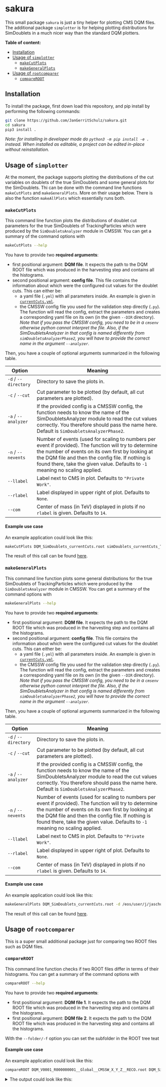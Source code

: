 # sakura

This small package `sakura` is just a tiny helper for plotting CMS DQM files. The additional package `simplotter` is for helping plotting distributions for SimDoublets in a much nicer way than the standard DQM plotters.

**Table of content:**

- [Installation](#installation)
- [Usage of `simplotter`](#usage-of--simplotter)
    - [`makeCutPlots`](#makecutplots)
    - [`makeGeneralPlots`](#makegeneralplots)
- [Usage of `rootcomparer`](#usage-of--rootcomparer)
    - [`compareROOT`](#compareroot)

## Installation
To install the package, first down load this repository, and pip install by performing the following commands:
```bash
git clone https://github.com/JanGerritSchulz/sakura.git
cd sakura
pip3 install .
```

*Note: for installing in developer mode do `python3 -m pip install -e .` instead. When installed as editable, a project can be edited in-place without reinstallation.*

## Usage of  `simplotter`
At the moment, the package supports plotting the distributions of the cut variables on doublets of the true SimDoublets and some general plots for the SimDoublets. Thi can be done with the command line functions `makeCutPlots` and `makeGeneralPlots`. More on their usage below. There is also the function `makeAllPlots` which essentially runs both.

### `makeCutPlots`
This command line function plots the distributions of doublet cut parameters for the true SimDoublets of TrackingParticles which were produced by the `SimDoubletsAnalyzer` module in CMSSW. You can get a summary of the command options with 
```bash
makeCutPlots --help
```

You have to provide two **required arguments**: 
- first positional argument: **DQM file**. It expects the path to the DQM ROOT file which was produced in the harvesting step and contains all the histograms.
- second positional argument: **config file**. This file contains the information about which were the configured cut values for the doublet cuts. This can either be:
    - a yaml file (`.yml`) with all parameters inside. An example is given in [`currentCuts.yml`](./simplotter/dataconfig/currentCuts.yml).
    - the CMSSW config file you used for the validation step directly (`.py`). The function will read the config, extract the parameters and creates a corresponding yaml file on its own (in the given `--DIR` directory). *Note that if you pass the CMSSW config, you need to be in a `cmsenv` otherwise python cannot interpret the file. Also, if the SimDoubletsAnalyzer in that config is named differently from `simDoubletsAnalyzerPhase2`, you will have to provide the correct name in the argument `--analyzer`.*

Then, you have a couple of optional arguments summarized in the following table.

| Option              | Meaning                                                                                                                                                                                                                                                                                           |
| ------------------- | ------------------------------------------------------------------------------------------------------------------------------------------------------------------------------------------------------------------------------------------------------------------------------------------------- |
| `-d` / `--directory`      | Directory to save the plots in.                                                                                                                                                                                                                                                                   |
| `-c` / `--cut`             | Cut parameter to be plotted (by default, all cut parameters are plotted).                                                                                                                                                                                                                         |
| `-a` / `--analyzer` | If the provided config is a CMSSW config, the function needs to know the name of the SimDoubletsAnalyzer module to read the cut values correctly. You therefore should pass the name here. Default is `SimDoubletsAnalyzerPhase2`.                                                                |
| `-n` / `--nevents`  | Number of events (used for scaling to numbers per event if provided). The function will try to determine the number of events on its own first by looking at the DQM file and then the config file. If nothing is found there, take the given value. Defaults to `-1` meaning no scaling applied. |
| `--llabel`  | Label next to CMS in plot. Defaults to `"Private Work"`. |
| `--rlabel`  | Label displayed in upper right of plot. Defaults to `None`. |
| `--com`  | Center of mass (in TeV) displayed in plots if no `rlabel` is given. Defaults to `14`. |

#### Example use case
An example application could look like this:
```bash
makeCutPlots DQM_SimDoublets_currentCuts.root simDoublets_currentCuts_TEST.py -d /eos/user/j/jaschulz/www/Plots/NGT/test/sakura_makeCutPlots -n 5000 -a simDoubletsAnalyzerCurrentCuts
```

The result of this call can be found [here](https://jaschulz.web.cern.ch/Plots/NGT/test/sakura_makeCutPlots/cutParameters).


### `makeGeneralPlots`
This command line function plots some general distributions for the true SimDoublets of TrackingParticles which were produced by the `SimDoubletsAnalyzer` module in CMSSW. You can get a summary of the command options with 
```bash
makeGeneralPlots --help
```

You have to provide two **required arguments**: 
- first positional argument: **DQM file**. It expects the path to the DQM ROOT file which was produced in the harvesting step and contains all the histograms.
- second positional argument: **config file**. This file contains the information about which were the configured cut values for the doublet cuts. This can either be:
    - a yaml file (`.yml`) with all parameters inside. An example is given in [`currentCuts.yml`](./simplotter/dataconfig/currentCuts.yml).
    - the CMSSW config file you used for the validation step directly (`.py`). The function will read the config, extract the parameters and creates a corresponding yaml file on its own (in the given `--DIR` directory). *Note that if you pass the CMSSW config, you need to be in a `cmsenv` otherwise python cannot interpret the file. Also, if the SimDoubletsAnalyzer in that config is named differently from `simDoubletsAnalyzerPhase2`, you will have to provide the correct name in the argument `--analyzer`.*

Then, you have a couple of optional arguments summarized in the following table.

| Option              | Meaning                                                                                                                                                                                                                                                                                           |
| ------------------- | ------------------------------------------------------------------------------------------------------------------------------------------------------------------------------------------------------------------------------------------------------------------------------------------------- |
| `-d` / `--directory`      | Directory to save the plots in.                                                                                                                                                                                                                                                                   |
| `-c` / `--cut`             | Cut parameter to be plotted (by default, all cut parameters are plotted).                                                                                                                                                                                                                         |
| `-a` / `--analyzer` | If the provided config is a CMSSW config, the function needs to know the name of the SimDoubletsAnalyzer module to read the cut values correctly. You therefore should pass the name here. Default is `SimDoubletsAnalyzerPhase2`.                                                                |
| `-n` / `--nevents`  | Number of events (used for scaling to numbers per event if provided). The function will try to determine the number of events on its own first by looking at the DQM file and then the config file. If nothing is found there, take the given value. Defaults to `-1` meaning no scaling applied. |
| `--llabel`  | Label next to CMS in plot. Defaults to `"Private Work"`. |
| `--rlabel`  | Label displayed in upper right of plot. Defaults to `None`. |
| `--com`  | Center of mass (in TeV) displayed in plots if no `rlabel` is given. Defaults to `14`. |

#### Example use case
An example application could look like this:
```bash
makeGeneralPlots DQM_SimDoublets_currentCuts.root -d /eos/user/j/jaschulz/www/Plots/NGT/test/sakura_makeCutPlots -n 5000
```

The result of this call can be found [here](https://jaschulz.web.cern.ch/Plots/NGT/test/sakura_makeCutPlots/general).



## Usage of  `rootcomparer`

This is a super small additional package just for comparing two ROOT files such as DQM files.

### `compareROOT`
This command line function checks if two ROOT files differ in terms of their histograms. You can get a summary of the command options with 
```bash
compareROOT --help
```

You have to provide two **required arguments**: 
- first positional argument: **DQM file 1**. It expects the path to the DQM ROOT file which was produced in the harvesting step and contains all the histograms.
- first positional argument: **DQM file 2**. It expects the path to the DQM ROOT file which was produced in the harvesting step and contains all the histograms.

With the `--folder/-f` option you can set the subfolder in the ROOT tree teat

#### Example use case
An example application could look like this:
```bash
compareROOT DQM_V0001_R000000001__Global__CMSSW_X_Y_Z__RECO.root DQM_SimDoublets_currentCuts.root
```
<details>
<summary>The output could look like this:</summary>

```bash
==============================
  Start compareROOTfiles()
==============================
Compare the following two ROOT files:
 * DQM file 1: DQM_V0001_R000000001__Global__CMSSW_X_Y_Z__RECO.root
 * DQM file 2: DQM_SimDoublets_currentCuts.root

Additional settings:
 * folder to be compared: DQMData/Run 1/Tracking/Run summary/TrackingMCTruth/SimDoublets
 * accepted tolerance when comparing: 1e-05


All histograms identical.

 /************************************************/
 /*   805 /  805 compared TH1 histograms passed  */
 /*     2 /    2 compared TH2 histograms passed  */
 /*     2 /    2 compared TProfiles passed       */
 /*                                              */
 /*                 TEST PASSED                  */
 /************************************************/

==============================
  End compareROOTfiles()
==============================
```

</details>

